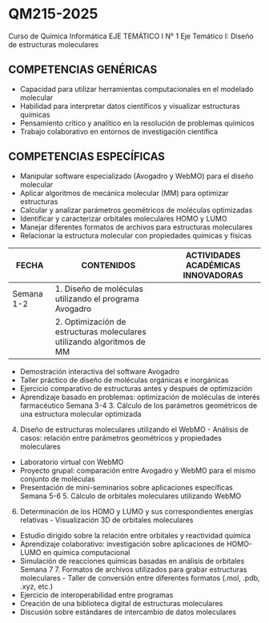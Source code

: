 # QM215-2025
Curso de Química Informática
EJE TEMÁTICO I	N° 1
Eje Temático I: Diseño de estructuras moleculares

## COMPETENCIAS GENÉRICAS
- Capacidad para utilizar herramientas computacionales en el modelado molecular
- Habilidad para interpretar datos científicos y visualizar estructuras químicas
- Pensamiento crítico y analítico en la resolución de problemas químicos
- Trabajo colaborativo en entornos de investigación científica
## COMPETENCIAS ESPECÍFICAS
- Manipular software especializado (Avogadro y WebMO) para el diseño molecular
- Aplicar algoritmos de mecánica molecular (MM) para optimizar estructuras
- Calcular y analizar parámetros geométricos de moléculas optimizadas
- Identificar y caracterizar orbitales moleculares HOMO y LUMO
- Manejar diferentes formatos de archivos para estructuras moleculares
- Relacionar la estructura molecular con propiedades químicas y físicas


| FECHA |	CONTENIDOS | ACTIVIDADES  ACADÉMICAS  INNOVADORAS |
|-------|------------|--------------------------------------|
| Semana 1-2 |	1. Diseño de moléculas utilizando el programa Avogadro |
|            |  2. Optimización de estructuras moleculares utilizando algoritmos de MM |

- Demostración interactiva del software Avogadro
- Taller práctico de diseño de moléculas orgánicas e inorgánicas
- Ejercicio comparativo de estructuras antes y después de optimización
- Aprendizaje basado en problemas: optimización de moléculas de interés farmacéutico
Semana 3-4	3. Cálculo de los parámetros geométricos de una estructura molecular optimizada
4. Diseño de estructuras moleculares utilizando el WebMO	- Análisis de casos: relación entre parámetros geométricos y propiedades moleculares
- Laboratorio virtual con WebMO
- Proyecto grupal: comparación entre Avogadro y WebMO para el mismo conjunto de moléculas
- Presentación de mini-seminarios sobre aplicaciones específicas
Semana 5-6	5. Cálculo de orbitales moleculares utilizando WebMO
6. Determinación de los HOMO y LUMO y sus correspondientes energías relativas	- Visualización 3D de orbitales moleculares
- Estudio dirigido sobre la relación entre orbitales y reactividad química
- Aprendizaje colaborativo: investigación sobre aplicaciones de HOMO-LUMO en química computacional
- Simulación de reacciones químicas basadas en análisis de orbitales
Semana 7	7. Formatos de archivos utilizados para grabar estructuras moleculares	- Taller de conversión entre diferentes formatos (.mol, .pdb, .xyz, etc.)
- Ejercicio de interoperabilidad entre programas
- Creación de una biblioteca digital de estructuras moleculares
- Discusión sobre estándares de intercambio de datos moleculares
